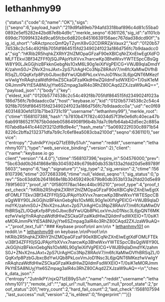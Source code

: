 # lethanhmy99
{"status":{"code":0,"name":"OK"},"sigs":[{"seqno":6,"payload_hash":"219d9fa89eb794afd3318baf896c4d81c55ba00892e5ef5282e42bd87e8b4d9c","merkle_seqno":6361126,"sig_id":"a1101cb699dc71099f4324d9ca65fcbc6d820c84516639156aec767dad38dcd90f","sig_id_short":"oRActpnccQmfQyTZymX8vG2CDIRRZjkVaux2","kid":"0120b5774538c2c54c492f8b705fdf864515fd2349024f023a186d756fc7b9daadcc0a","sig":"hKRib2R5hqhkZXRhY2hlZMOpaGFzaF90eXBlCqNrZXnEIwEgtXdFOMLFTEkvi3Bf34ZFFf0jSQJPAjoYbXVvx7narcwKp3BheWxvYWTESpcCBsQgW8Y90LJkGGjhizBFkknGebgNs1OxM6L90g1eiXifVgPEICG+VWJB9qIaDmdYK/zahmS0J+ZNvX2nsJAxt+2pS7UrAgHCo3NpZ8RAoV7/m6fcXaMlwDVfhBRSqZL/0QqKxfp8PzbGJbxcBdYwUQb8PkLoxVmJoD1Nsc3L6jpQNT6MKezfwVwIgYnRAqhzaWdfdHlwZSCkaGFzaIKkdHlwZQildmFsdWXEIO+T/0siK1eMORJmmPkYtE5A8NUyjYte6SZmpag3aIR4o3RhZ80CAqd2ZXJzaW9uAQ==","payload_json":"{\"body\":{\"key\":{\"eldest_kid\":\"0120b5774538c2c54c492f8b705fdf864515fd2349024f023a186d756fc7b9daadcc0a\",\"host\":\"keybase.io\",\"kid\":\"0120b5774538c2c54c492f8b705fdf864515fd2349024f023a186d756fc7b9daadcc0a\",\"uid\":\"ec0f6940314830efd131b71be3731c19\",\"username\":\"lethanhmy99\"},\"merkle_root\":{\"ctime\":1568107388,\"hash\":\"b7810b47f782c4034d57f3fe0e6dfc40eca47b6ab99186521f7675b0ddeb05864908f96b4b7da7c9bfb64ab42d5ec2c885af07abd8a441c4402f3212df8d9e4c\",\"hash_meta\":\"5a069222f030c8971b548226c2bffa2132371dfa7b9c7c6ef8ea5083cba2100d\",\"seqno\":6361101},\"service\":{\"entropy\":\"2utnIkPY/njxQ71zEB9yS1uh\",\"name\":\"reddit\",\"username\":\"lethanhmy101\"},\"type\":\"web_service_binding\",\"version\":2},\"client\":{\"name\":\"keybase.io go client\",\"version\":\"4.4.0\"},\"ctime\":1568107396,\"expire_in\":504576000,\"prev\":\"5bc63dd0b2641868e18b30459249c679b80db353b133a2fdd20d5e89789f5603\",\"seqno\":6,\"tag\":\"signature\"}","sig_type":2,"sig_version":2,"ctime":1568107396,"etime":2072683396,"rtime":null,"eldest_seqno":1,"sig_status":0,"prev":"5bc63dd0b2641868e18b30459249c679b80db353b133a2fdd20d5e89789f5603","proof_id":"0f5801178ac14ec44bc95210","proof_type":4,"proof_text_check":"hKRib2R5hqhkZXRhY2hlZMOpaGFzaF90eXBlCqNrZXnEIwEgtXdFOMLFTEkvi3Bf34ZFFf0jSQJPAjoYbXVvx7narcwKp3BheWxvYWTESpcCBsQgW8Y90LJkGGjhizBFkknGebgNs1OxM6L90g1eiXifVgPEICG+VWJB9qIaDmdYK/zahmS0J+ZNvX2nsJAxt+2pS7UrAgHCo3NpZ8RAoV7/m6fcXaMlwDVfhBRSqZL/0QqKxfp8PzbGJbxcBdYwUQb8PkLoxVmJoD1Nsc3L6jpQNT6MKezfwVwIgYnRAqhzaWdfdHlwZSCkaGFzaIKkdHlwZQildmFsdWXEIO+T/0siK1eMORJmmPkYtE5A8NUyjYte6SZmpag3aIR4o3RhZ80CAqd2ZXJzaW9uAQ==","proof_text_full":"### Keybase proof\n\nI am:\n\n  * [lethanhmy101](https://www.reddit.com/user/lethanhmy101) on reddit.\n  * [lethanhmy99](https://keybase.io/lethanhmy99) on keybase.\n\nProof:\n\n    hKRib2R5hqhkZXRhY2hlZMOpaGFzaF90eXBlCqNrZXnEIwEgtXdFOMLFTEkvi3Bf34ZFFf0jSQJPAjoYbXVvx7narcwKp3BheWxvYWTESpcCBsQgW8Y90LJkGGjhizBFkknGebgNs1OxM6L90g1eiXifVgPEICG+VWJB9qIaDmdYK/zahmS0J+ZNvX2nsJAxt+2pS7UrAgHCo3NpZ8RAoV7/m6fcXaMlwDVfhBRSqZL/0QqKxfp8PzbGJbxcBdYwUQb8PkLoxVmJoD1Nsc3L6jpQNT6MKezfwVwIgYnRAqhzaWdfdHlwZSCkaGFzaIKkdHlwZQildmFsdWXEIO+T/0siK1eMORJmmPkYtE5A8NUyjYte6SZmpag3aIR4o3RhZ80CAqd2ZXJzaW9uAQ==\n","check_data_json":"{\"entropy\":\"2utnIkPY/njxQ71zEB9yS1uh\",\"name\":\"reddit\",\"username\":\"lethanhmy101\"}","remote_id":"","api_url":null,"human_url":null,"proof_state":2,"proof_status":201,"retry_count":2,"hard_fail_count":2,"last_check":1568107594,"last_success":null,"version":2,"is_eldest":0,"fingerprint":""}]}
